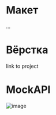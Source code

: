 # Макет
...
# Вёрстка
link to project
# MockAPI
![image](https://github.com/user-attachments/assets/5db423c0-623a-4b33-99f1-030a267bebd3)
